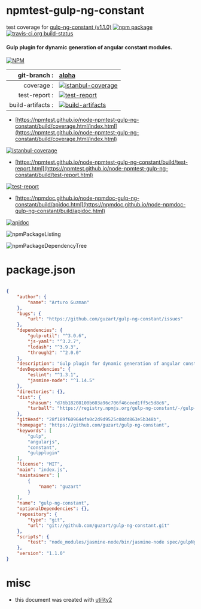 # npmtest-gulp-ng-constant

test coverage for  [gulp-ng-constant (v1.1.0)](https://github.com/guzart/gulp-ng-constant)  [![npm package](https://img.shields.io/npm/v/npmtest-gulp-ng-constant.svg?style=flat-square)](https://www.npmjs.org/package/npmtest-gulp-ng-constant) [![travis-ci.org build-status](https://api.travis-ci.org/npmtest/node-npmtest-gulp-ng-constant.svg)](https://travis-ci.org/npmtest/node-npmtest-gulp-ng-constant)
#### Gulp plugin for dynamic generation of angular constant modules.

[![NPM](https://nodei.co/npm/gulp-ng-constant.png?downloads=true&downloadRank=true&stars=true)](https://www.npmjs.com/package/gulp-ng-constant)

| git-branch : | [alpha](https://github.com/npmtest/node-npmtest-gulp-ng-constant/tree/alpha)|
|--:|:--|
| coverage : | [![istanbul-coverage](https://npmtest.github.io/node-npmtest-gulp-ng-constant/build/coverage.badge.svg)](https://npmtest.github.io/node-npmtest-gulp-ng-constant/build/coverage.html/index.html)|
| test-report : | [![test-report](https://npmtest.github.io/node-npmtest-gulp-ng-constant/build/test-report.badge.svg)](https://npmtest.github.io/node-npmtest-gulp-ng-constant/build/test-report.html)|
| build-artifacts : | [![build-artifacts](https://npmtest.github.io/node-npmtest-gulp-ng-constant/glyphicons_144_folder_open.png)](https://github.com/npmtest/node-npmtest-gulp-ng-constant/tree/gh-pages/build)|

- [https://npmtest.github.io/node-npmtest-gulp-ng-constant/build/coverage.html/index.html](https://npmtest.github.io/node-npmtest-gulp-ng-constant/build/coverage.html/index.html)

[![istanbul-coverage](https://npmtest.github.io/node-npmtest-gulp-ng-constant/build/screenCapture.buildCi.browser.%252Ftmp%252Fbuild%252Fcoverage.lib.html.png)](https://npmtest.github.io/node-npmtest-gulp-ng-constant/build/coverage.html/index.html)

- [https://npmtest.github.io/node-npmtest-gulp-ng-constant/build/test-report.html](https://npmtest.github.io/node-npmtest-gulp-ng-constant/build/test-report.html)

[![test-report](https://npmtest.github.io/node-npmtest-gulp-ng-constant/build/screenCapture.buildCi.browser.%252Ftmp%252Fbuild%252Ftest-report.html.png)](https://npmtest.github.io/node-npmtest-gulp-ng-constant/build/test-report.html)

- [https://npmdoc.github.io/node-npmdoc-gulp-ng-constant/build/apidoc.html](https://npmdoc.github.io/node-npmdoc-gulp-ng-constant/build/apidoc.html)

[![apidoc](https://npmdoc.github.io/node-npmdoc-gulp-ng-constant/build/screenCapture.buildCi.browser.%252Ftmp%252Fbuild%252Fapidoc.html.png)](https://npmdoc.github.io/node-npmdoc-gulp-ng-constant/build/apidoc.html)

![npmPackageListing](https://npmtest.github.io/node-npmtest-gulp-ng-constant/build/screenCapture.npmPackageListing.svg)

![npmPackageDependencyTree](https://npmtest.github.io/node-npmtest-gulp-ng-constant/build/screenCapture.npmPackageDependencyTree.svg)



# package.json

```json

{
    "author": {
        "name": "Arturo Guzman"
    },
    "bugs": {
        "url": "https://github.com/guzart/gulp-ng-constant/issues"
    },
    "dependencies": {
        "gulp-util": "^3.0.6",
        "js-yaml": "^3.2.7",
        "lodash": "^3.9.3",
        "through2": "^2.0.0"
    },
    "description": "Gulp plugin for dynamic generation of angular constant modules.",
    "devDependencies": {
        "eslint": "^1.3.1",
        "jasmine-node": "^1.14.5"
    },
    "directories": {},
    "dist": {
        "shasum": "d76b18208100b603a96c706f46ceed1ff5c5d8c6",
        "tarball": "https://registry.npmjs.org/gulp-ng-constant/-/gulp-ng-constant-1.1.0.tgz"
    },
    "gitHead": "28f189f609644fa0c2d9d9525c08dd863e5b348b",
    "homepage": "https://github.com/guzart/gulp-ng-constant",
    "keywords": [
        "gulp",
        "angularjs",
        "constant",
        "gulpplugin"
    ],
    "license": "MIT",
    "main": "index.js",
    "maintainers": [
        {
            "name": "guzart"
        }
    ],
    "name": "gulp-ng-constant",
    "optionalDependencies": {},
    "repository": {
        "type": "git",
        "url": "git://github.com/guzart/gulp-ng-constant.git"
    },
    "scripts": {
        "test": "node_modules/jasmine-node/bin/jasmine-node spec/gulpNgConstantSpec.js"
    },
    "version": "1.1.0"
}
```



# misc
- this document was created with [utility2](https://github.com/kaizhu256/node-utility2)
